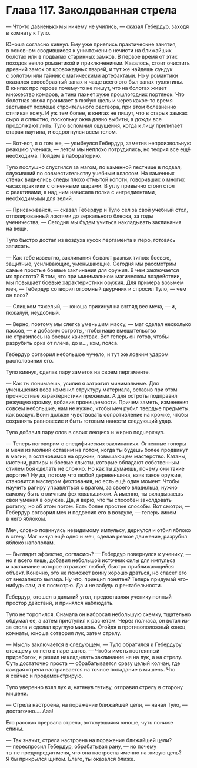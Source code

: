# Глава 117. Заколдованная стрела

— Что-то давненько мы ничему не учились, — сказал Гебердур, заходя в комнату к Туло.

Юноша согласно кивнул. Ему уже приелись практические занятия, в основном сводившиеся к уничтожению нечисти на ближайших болотах или в подвалах старинных замков. В первое время от этих походов веяло романтикой и приключениями. Казалось, стоит очистить древний замок от кровожадных тварей, и тут же найдешь сундук с золотом или тайник с магическими артефактами. Но у романтики оказался своеобразный запах и чаще всего это был запах тухлятины. В книгах про героев почему-то не пишут, что на болотах живет множество комаров, а тина пахнет хуже прошлогодних портянок. Что болотная жижа проникает в любую щель и через какое-то время застывает похлещё строительного раствора, при этом болезненно стягивая кожу. И уж тем более, в книгах не пишут, что в старых замках сыро и слякотно, поскольку окна давно выбиты, а дожди все продолжают лить. Туло вспомнил ощущения, когда к лицу прилипает старая паутина, и содрогнулся всем телом. 

— Вот-вот, я о том же, — улыбнулся Гебердур, заметив непроизвольную реакцию ученика, — летом мы неплохо потрудились, но теория все ещё необходима. Пойдем в лабораторию.

Туло послушно спустился за магом, по каменной лестнице в подвал, служивший по совместительству учебным классом. На каменных стенах виднелись следы плохо отмытой копоти, говоривших о многих часах практики с огненными шарами. В углу привычно стоял стол с реактивами, а над ним нависала полка с ингредиентами, необходимыми для зелий. 

— Присаживайся, — сказал Гебердур и Туло сел за свой учебный стол, отполированный локтями до зеркального блеска, за годы ученичества, — Сегодня мы будем учиться накладывать заклинания на вещи.

Туло быстро достал из воздуха кусок пергамента и перо, готовясь записать.

— Как тебе известно, заклинания бывают разных типов: боевые, защитные, усиливающие, уменьшающие. Сегодня мы рассмотрим самые простые боевые заклинания для оружия. В чем заключается их простота? В том, что при минимальном магическом воздействии, мы повышает боевые характеристики оружия. Для примера возьмем меч, — Гебердур сотворил огромный двурчник и спросил Туло, — чем он плох?

— Слишком тяжелый, — юноша прикинул на взгляд вес меча, — и, пожалуй, неудобный.

— Верно, поэтому мы слегка уменьшим массу, — маг сделал несколько пассов, — и добавим остроты, чтобы наше вмешательство не отразилось на боевых качествах. Вот теперь он готов, чтобы разрубить орка от плеча, до и..., кхм, пояса. 

Гебердур сотворил небольшое чучело, и тут же ловким ударом располовинил его. 

Туло кивнул, сделав пару заметок на своем пергаменте. 

— Как ты понимаешь, усилия я затратил минимальные. Для уменьшения веса изменил структуру материала, оставив при этом прочностные характеристики прежними. А для остроты подправил режущую кромку, добавив проницаемости. Причем заметь, изменения совсем небольшие, нам не нужно, чтобы меч рубил твердые предметы, как воздух. Воин должен чувствовать сопротивление на кромке, чтобы сохранять равновесие и быть готовым нанести следующий удар. 

Туло добавил пару слов в своих лекциях и жирно подчеркнул.

— Теперь поговорим о специфических заклинаниях. Огненные топоры и мечи из молний оставим на потом, когда ты будешь более продвинут в магии, а остановимся на оружии, повышающем мастерство. Катаны, кистени, рапиры и боевые хлысты, которые обладают собственным стилем боя сделать не сложно. Но как ты думаешь, почему они такие дорогие? Ну да, потому что любой деревенщина, взяв такое оружие, становится мастером фехтования, но есть ещё один момент. Чтобы научить рапиру управляться с врагом, за своего владельца, нужно самому быть отличным фехтовальщиком. А именно, ты вкладываешь свои умения в оружие. Да, я верю, что ты способен заколдовать рогатку, но об этом потом. Есть более простые способы. Вот смотри, — Гебердур сотворил меч и подвесил его в воздухе, — теперь кинем в него яблоком.

Меч, словно повинуясь невидимому импульсу, дернулся и отбил яблоко в стену. Маг кинул ещё одно и меч, сделав резкое движение, разрубил яблоко напополам. 

— Выглядит эффектно, согласись? — Гебердур повернулся к ученику, — но я всего лишь, добавил небольшой источник силы для импульса и заклинание которое отражает любой, быстро приближающийся объект. Конечно, это не поможет воину хорошо драться, но спасет его от внезапного выпада. Ну что, принцип понятен? Теперь придумай что-нибудь сам, а я посмотрю. Да и не забудь о рентабельности.

Гебердур, отошел в дальний угол, предоставляя ученику полный простор действий, и принялся наблюдать.

Туло не торопился. Сначала он набросал небольшую схемку, тщательно обдумал ее, а затем приступил к расчетам. Через полчаса, он встал из-за стола и сделал круглую мишень. Отойдя в противоположный конец комнаты, юноша сотворил лук, затем стрелу. 

— Мысль заключается в следующем, — Туло обратился к Гебердуру стоящему от него в паре шагов, — Чтобы иметь постоянный приработок, я решил накладывать заклинание не на лук, а на стрелу. Суть достаточно проста — обрабатывается сразу целый колчан, где каждая стрела настраивается на точное попадание в мишень. Что я сейчас и продемонстрирую. 

Туло уверенно взял лук и, натянув тетиву, отправил стрелу в сторону мишени.

— Стрела настроена, на поражение ближайшей цели, — начал Туло, — достаточно.... Ааа!

Его рассказ прервала стрела, воткнувшаяся юноше, чуть пониже спины. 

— Так значит, стрела настроена на поражение ближайшей цели? — переспросил Гебердур, обрабатывая рану, — но почему ты не предупредил меня, что она настроена именно на живую цель? Я бы прикрылся щитом. Благо, ты оказался ближе.


